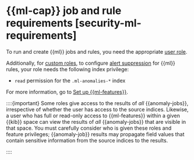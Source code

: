 # {{ml-cap}} job and rule requirements [security-ml-requirements]

To run and create {{ml}} jobs and rules, you need the appropriate [user role](../../../deploy-manage/users-roles/cloud-organization/user-roles.md#general-assign-user-roles).

Additionally, for [custom roles](../../../deploy-manage/users-roles/cloud-organization/user-roles.md), to configure [alert suppression](../../../solutions/security/detect-and-alert/suppress-detection-alerts.md) for {{ml}} rules, your role needs the following index privilege:

* `read` permission for the `.ml-anomalies-*` index

For more information, go to [Set up {{ml-features}}](../../../explore-analyze/machine-learning/setting-up-machine-learning.md).

::::{important} 
Some roles give access to the results of *all* {{anomaly-jobs}}, irrespective of whether the user has access to the source indices. Likewise, a user who has full or read-only access to {{ml-features}} within a given {{kib}} space can view the results of *all* {{anomaly-jobs}} that are visible in that space. You must carefully consider who is given these roles and feature privileges; {{anomaly-job}} results may propagate field values that contain sensitive information from the source indices to the results.

::::


